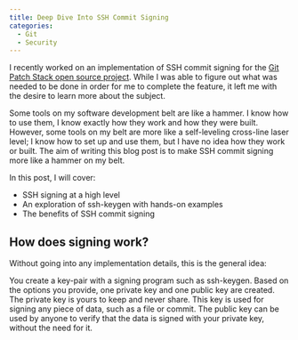 ```yaml
---
title: Deep Dive Into SSH Commit Signing
categories:
  - Git
  - Security
---
```


I recently worked on an implementation of SSH commit signing for the [Git Patch Stack open source project](https://git-ps.sh/).
While I was able to figure out what was needed to be done in order for me to complete the feature, it left me with the desire to learn more about the subject.

Some tools on my software development belt are like a hammer. I know how to use them, I know exactly how they work and how they were built.
However, some tools on my belt are more like a self-leveling cross-line laser level; I know how to set up and use them, but I have no idea how they work or built.
The aim of writing this blog post is to make SSH commit signing more like a hammer on my belt.

In this post, I will cover:

- SSH signing at a high level
- An exploration of ssh-keygen with hands-on examples
- The benefits of SSH commit signing

## How does signing work?

Without going into any implementation details, this is the general idea:

You create a key-pair with a signing program such as ssh-keygen.
Based on the options you provide, one private key and one public key are created.
The private key is yours to keep and never share. This key is used for signing any piece of data, such as a file or commit.
The public key can be used by anyone to verify that the data is signed with your private key, without the need for it.
